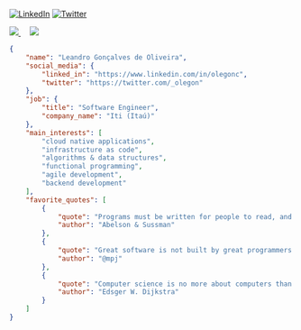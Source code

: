 [![LinkedIn](https://img.shields.io/badge/LinkedIn-olegonc-blue)](https://www.linkedin.com/in/olegonc)
[![Twitter](https://img.shields.io/badge/Twitter-__olegon-blue)](https://twitter.com/_olegon)

<div>
  <a href="https://github.com/olegon">
    <picture>
      <source srcset="https://github-readme-stats.vercel.app/api?username=olegon&show_icons=true&theme=dark"
        media="(prefers-color-scheme: dark)" />
      <source srcset="https://github-readme-stats.vercel.app/api?username=olegon&show_icons=true"
        media="(prefers-color-scheme: light), (prefers-color-scheme: no-preference)" />
      <img src="https://github-readme-stats.vercel.app/api?username=olegon&show_icons=true" />
    </picture>
  </a>
  &nbsp;&nbsp;&nbsp;
  <a href="https://github.com/olegon">
    <picture>
      <source
        srcset="https://github-readme-stats.vercel.app/api/top-langs?username=olegon&layout=compact&langs_count=10&theme=dark"
        media="(prefers-color-scheme: dark)" />
        <source srcset="https://github-readme-stats.vercel.app/api/top-langs?username=olegon&layout=compact&langs_count=10"
        media="(prefers-color-scheme: light), (prefers-color-scheme: no-preference)" />
      <img
        src="https://github-readme-stats.vercel.app/api/top-langs?username=olegon&layout=compact&langs_count=10" />
    </picture>
  </a>
</div>

```json
{
    "name": "Leandro Gonçalves de Oliveira",
    "social_media": {
        "linked_in": "https://www.linkedin.com/in/olegonc",
        "twitter": "https://twitter.com/_olegon"
    },
    "job": {
        "title": "Software Engineer",
        "company_name": "Iti (Itaú)"
    },
    "main_interests": [
        "cloud native applications",
        "infrastructure as code",
        "algorithms & data structures",
        "functional programming",
        "agile development",
        "backend development"
    ],
    "favorite_quotes": [
        {
            "quote": "Programs must be written for people to read, and only incidentally for machines to execute.",
            "author": "Abelson & Sussman"
        },
        {
            "quote": "Great software is not built by great programmers. It's built by great teams." ,
            "author": "@mpj"
        },
        {
            "quote": "Computer science is no more about computers than astronomy is about telescopes." ,
            "author": "Edsger W. Dijkstra"
        }
    ]
}
```
